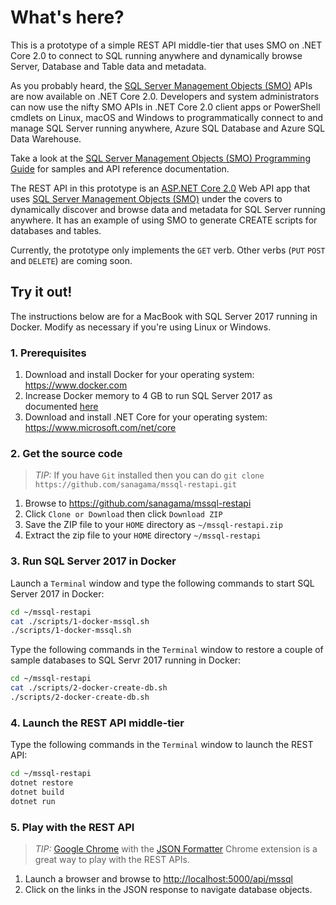 # What's here?

This is a prototype of a simple REST API middle-tier that uses SMO on .NET Core 2.0 to connect to SQL running anywhere and dynamically browse Server, Database and Table data and metadata.

As you probably heard, the [SQL Server Management Objects (SMO)](https://www.nuget.org/packages/Microsoft.SqlServer.SqlManagementObjects) APIs are now available on .NET Core 2.0. Developers and system administrators can now use the nifty SMO APIs in .NET Core 2.0 client apps or PowerShell cmdlets on Linux, macOS and Windows to programmatically connect to and manage SQL Server running anywhere, Azure SQL Database and Azure SQL Data Warehouse.

Take a look at the [SQL Server Management Objects (SMO) Programming Guide](https://docs.microsoft.com/en-us/sql/relational-databases/server-management-objects-smo/sql-server-management-objects-smo-programming-guide) for samples and API reference documentation.

The REST API in this prototype is an [ASP.NET Core 2.0](https://docs.microsoft.com/en-us/aspnet/core/getting-started) Web API app that uses [SQL Server Management Objects (SMO)](https://www.nuget.org/packages/Microsoft.SqlServer.SqlManagementObjects) under the covers to dynamically discover and browse data and metadata for SQL Server running anywhere. It has an example of using SMO to generate CREATE scripts for databases and tables.

Currently, the prototype only implements the ```GET``` verb. Other verbs (```PUT``` ```POST``` and ```DELETE```) are coming soon.

## Try it out!

The instructions below are for a MacBook with SQL Server 2017 running in Docker. Modify as necessary if you're using Linux or Windows.

### 1. Prerequisites

1. Download and install Docker for your operating system: <https://www.docker.com>
1. Increase Docker memory to 4 GB to run SQL Server 2017 as documented [here](https://docs.microsoft.com/en-us/sql/linux/quickstart-install-connect-docker#requirements)
1. Download and install .NET Core for your operating system: <https://www.microsoft.com/net/core>

### 2. Get the source code

> *TIP:* If you have ```Git``` installed then you can do ```git clone https://github.com/sanagama/mssql-restapi.git``` 

1. Browse to <https://github.com/sanagama/mssql-restapi>
1. Click ```Clone or Download``` then click ```Download ZIP```
1. Save the ZIP file to your ```HOME``` directory as ```~/mssql-restapi.zip```
1. Extract the zip file to your ```HOME``` directory ```~/mssql-restapi```

### 3. Run SQL Server 2017 in Docker

Launch a ```Terminal``` window and type the following commands to start SQL Server 2017 in Docker:

```bash
cd ~/mssql-restapi
cat ./scripts/1-docker-mssql.sh
./scripts/1-docker-mssql.sh
```

Type the following commands in the ```Terminal``` window to restore a couple of sample databases to SQL Servr 2017 running in Docker:

```bash
cd ~/mssql-restapi
cat ./scripts/2-docker-create-db.sh
./scripts/2-docker-create-db.sh
```

### 4. Launch the REST API middle-tier

Type the following commands in the ```Terminal``` window to launch the REST API:

```bash
cd ~/mssql-restapi
dotnet restore
dotnet build
dotnet run
```

### 5. Play with the REST API

> *TIP:* [Google Chrome](https://www.google.com/chrome/) with the [JSON Formatter](https://github.com/callumlocke/json-formatter) Chrome extension is a great way to play with the REST APIs.

1. Launch a browser and browse to <http://localhost:5000/api/mssql>
1. Click on the links in the JSON response to navigate database objects.
